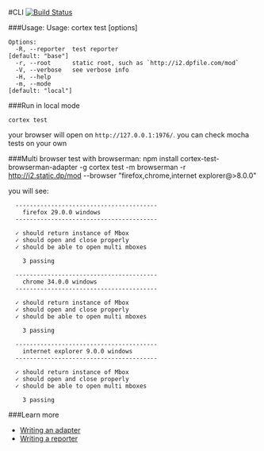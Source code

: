 #CLI
[![Build Status](http://browserman.dp:9000/api/app/mbox/badg)](http://search.cortexjs.org/package/mbox)

###Usage:
    Usage: cortex test [options]

    Options:
      -R, --reporter  test reporter                                     [default: "base"]
      -r, --root      static root, such as `http://i2.dpfile.com/mod`
      -V, --verbose   see verbose info
      -H, --help
      -m, --mode                                                        [default: "local"]
        
###Run in local mode

    cortex test

your browser will open on `http://127.0.0.1:1976/`. you can check mocha tests on your own


###Multi browser test with browserman:
    npm install cortex-test-browserman-adapter -g
    cortex test -m browserman -r http://i2.static.dp/mod --browser "firefox,chrome,internet explorer@>8.0.0"
    
you will see:

      ----------------------------------------
        firefox 29.0.0 windows
      ----------------------------------------

      ✓ should return instance of Mbox
      ✓ should open and close properly
      ✓ should be able to open multi mboxes

        3 passing
    
      ----------------------------------------
        chrome 34.0.0 windows
      ----------------------------------------

      ✓ should return instance of Mbox
      ✓ should open and close properly
      ✓ should be able to open multi mboxes

        3 passing

      ----------------------------------------
        internet explorer 9.0.0 windows
      ----------------------------------------

      ✓ should return instance of Mbox
      ✓ should open and close properly
      ✓ should be able to open multi mboxes

        3 passing

###Learn more

- [Writing an adapter](docs/writing-an-adapter.md)
- [Writing a reporter](docs/writing-a-reporter.md)


